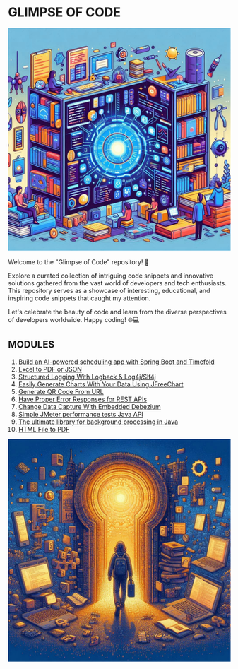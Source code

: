 # GLIMPSE OF CODE

![](glimpse-of-code-img-1.jpg)

Welcome to the "Glimpse of Code" repository! 🚀

Explore a curated collection of intriguing code snippets and innovative solutions gathered from the vast world of 
developers and tech enthusiasts. 
This repository serves as a showcase of interesting, educational, and inspiring code snippets that caught my attention.


Let's celebrate the beauty of code and learn from the diverse perspectives of developers worldwide. Happy coding! 🌐💻

## MODULES

1. [Build an AI-powered scheduling app with Spring Boot and Timefold](https://github.com/isaguler/glimpse-of-code/tree/master/timefold)
2. [Excel to PDF or JSON](https://github.com/isaguler/glimpse-of-code/tree/master/excel-to-pdf)
3. [Structured Logging With Logback & Log4j/Slf4j](https://github.com/isaguler/glimpse-of-code/tree/master/structured-log)
4. [Easily Generate Charts With Your Data Using JFreeChart](https://github.com/isaguler/glimpse-of-code/tree/master/jfreechart-demo)
5. [Generate QR Code From URL](https://github.com/isaguler/glimpse-of-code/tree/master/qr-code)
6. [Have Proper Error Responses for REST APIs](https://github.com/isaguler/glimpse-of-code/tree/master/rest-exception-handler-demo)
7. [Change Data Capture With Embedded Debezium](https://github.com/isaguler/glimpse-of-code/tree/master/cdc-debezium)
8. [Simple JMeter performance tests Java API](https://github.com/isaguler/glimpse-of-code/tree/master/jmeter-dsl-demo)
9. [The ultimate library for background processing in Java](https://github.com/isaguler/glimpse-of-code/tree/master/jobrunr-demo)
10. [HTML File to PDF](https://github.com/isaguler/glimpse-of-code/tree/master/html-converter)


![](glimpse-of-code-img-2.jpg)